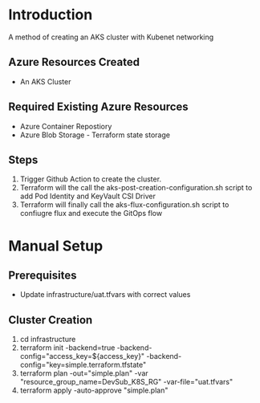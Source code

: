 # Introduction 
A method of creating an AKS cluster with Kubenet networking

## Azure Resources Created
* An AKS Cluster

## Required Existing Azure Resources
* Azure Container Repostiory 
* Azure Blob Storage - Terraform state storage

## Steps
1. Trigger Github Action to create the cluster. 
2. Terraform will the call the aks-post-creation-configuration.sh script to add Pod Identity and KeyVault CSI Driver 
3. Terraform will finally call the aks-flux-configuration.sh script to confiugre flux and execute the GitOps flow

# Manual Setup
## Prerequisites
* Update infrastructure/uat.tfvars with correct values

## Cluster Creation
1. cd infrastructure
2. terraform init -backend=true -backend-config="access_key=${access_key}" -backend-config="key=simple.terraform.tfstate"
3. terraform plan -out="simple.plan" -var "resource_group_name=DevSub_K8S_RG" -var-file="uat.tfvars"
4. terraform apply -auto-approve "simple.plan"

